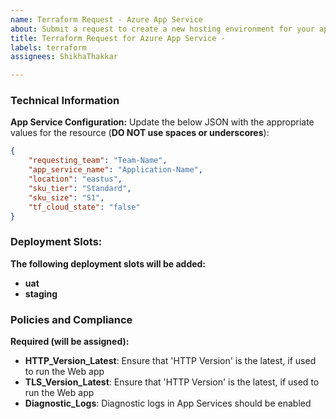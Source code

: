 ```yaml
---
name: Terraform Request - Azure App Service
about: Submit a request to create a new hosting environment for your app
title: Terraform Request for Azure App Service - 
labels: terraform
assignees: ShikhaThakkar

---
```


### Technical Information
**App Service Configuration:**
Update the below JSON with the appropriate values for the resource (**DO NOT use spaces or underscores**):

```json
{
    "requesting_team": "Team-Name",
    "app_service_name": "Application-Name",
    "location": "eastus",
    "sku_tier": "Standard",
    "sku_size": "S1",
    "tf_cloud_state": "false"
} 
```

### Deployment Slots:
**The following deployment slots will be added:**
- **uat**
- **staging**

### Policies and Compliance
**Required (will be assigned):**
- **HTTP_Version_Latest**: Ensure that 'HTTP Version' is the latest, if used to run the Web app
- **TLS_Version_Latest**: Ensure that 'HTTP Version' is the latest, if used to run the Web app
- **Diagnostic_Logs**: Diagnostic logs in App Services should be enabled
